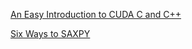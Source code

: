 [An Easy Introduction to CUDA C and C++](https://developer.nvidia.com/blog/easy-introduction-cuda-c-and-c/)

[Six Ways to SAXPY](https://developer.nvidia.com/blog/six-ways-saxpy/)